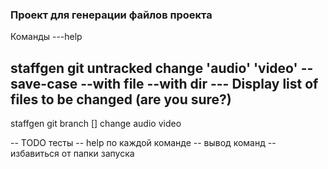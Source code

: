 ### Проект для генерации файлов проекта

Команды
---help

staffgen git untracked change 'audio' 'video' --save-case --with file --with dir 
--- Display list of files to be changed (are you sure?)
--- 

staffgen git branch <source> [<current>] change audio video


-- TODO тесты
-- help по каждой команде
-- вывод команд
-- избавиться от папки запуска

